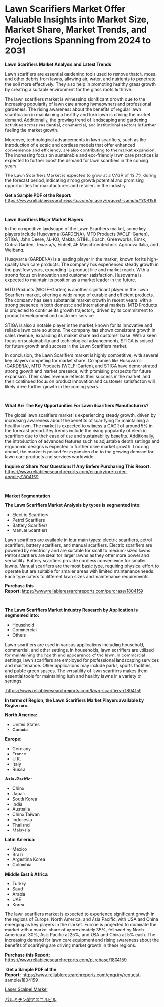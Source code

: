 <p><h1>Lawn Scarifiers Market Offer Valuable Insights into Market Size, Market Share, Market Trends, and Projections Spanning from 2024 to 2031</h1></p><p><strong>Lawn Scarifiers Market Analysis and Latest Trends</strong></p>
<p><p>Lawn scarifiers are essential gardening tools used to remove thatch, moss, and other debris from lawns, allowing air, water, and nutrients to penetrate the soil more effectively. They also help in promoting healthy grass growth by creating a suitable environment for the grass roots to thrive.</p><p>The lawn scarifiers market is witnessing significant growth due to the increasing popularity of lawn care among homeowners and professional gardeners. The rising awareness about the benefits of regular lawn scarification in maintaining a healthy and lush lawn is driving the market demand. Additionally, the growing trend of landscaping and gardening activities across residential, commercial, and institutional sectors is further fueling the market growth.</p><p>Moreover, technological advancements in lawn scarifiers, such as the introduction of electric and cordless models that offer enhanced convenience and efficiency, are also contributing to the market expansion. The increasing focus on sustainable and eco-friendly lawn care practices is expected to further boost the demand for lawn scarifiers in the coming years.</p><p>The Lawn Scarifiers Market is expected to grow at a CAGR of 13.7% during the forecast period, indicating strong growth potential and promising opportunities for manufacturers and retailers in the industry.</p></p>
<p><strong>Get a Sample PDF of the Report:&nbsp;</strong> <a href="https://www.reliableresearchreports.com/enquiry/request-sample/1804159">https://www.reliableresearchreports.com/enquiry/request-sample/1804159</a></p>
<p>&nbsp;</p>
<p><strong>Lawn Scarifiers Major Market Players</strong></p>
<p><p>In the competitive landscape of the Lawn Scarifiers market, some key players include Husqvarna (GARDENA), MTD Products (WOLF-Garten), STIGA, John Deere, AL-KO, Makita, STIHL, Bosch, Greenworks, Emak, Cobra Garden, Texas a/s, Einhell, 4F Maschinentechnik, Agrinova Italia, and Weibang. </p><p>Husqvarna (GARDENA) is a leading player in the market, known for its high-quality lawn care products. The company has experienced steady growth in the past few years, expanding its product line and market reach. With a strong focus on innovation and customer satisfaction, Husqvarna is expected to maintain its position as a market leader in the future.</p><p>MTD Products (WOLF-Garten) is another significant player in the Lawn Scarifiers market, offering a wide range of durable and efficient products. The company has seen substantial market growth in recent years, with a strong presence in both domestic and international markets. MTD Products is projected to continue its growth trajectory, driven by its commitment to product development and customer service.</p><p>STIGA is also a notable player in the market, known for its innovative and reliable lawn care solutions. The company has shown consistent growth in sales revenue, expanding its market share and customer base. With a keen focus on sustainability and technological advancements, STIGA is poised for future growth and success in the Lawn Scarifiers market. </p><p>In conclusion, the Lawn Scarifiers market is highly competitive, with several key players competing for market share. Companies like Husqvarna (GARDENA), MTD Products (WOLF-Garten), and STIGA have demonstrated strong growth and market presence, with promising prospects for future expansion. Their sales revenue reflects their success in the market, and their continued focus on product innovation and customer satisfaction will likely drive further growth in the coming years.</p></p>
<p>&nbsp;</p>
<p><strong>What Are The Key Opportunities For Lawn Scarifiers Manufacturers?</strong></p>
<p><p>The global lawn scarifiers market is experiencing steady growth, driven by increasing awareness about the benefits of scarifying for maintaining a healthy lawn. The market is expected to witness a CAGR of around 5% in the forecast period. Key trends include the rising popularity of electric scarifiers due to their ease of use and sustainability benefits. Additionally, the introduction of advanced features such as adjustable depth settings and ergonomic designs is expected to further drive market growth. Looking ahead, the market is poised for expansion due to the growing demand for lawn care products and services worldwide.</p></p>
<p><strong>Inquire or Share Your Questions If Any Before Purchasing This Report:</strong> <a href="https://www.reliableresearchreports.com/enquiry/pre-order-enquiry/1804159">https://www.reliableresearchreports.com/enquiry/pre-order-enquiry/1804159</a></p>
<p>&nbsp;</p>
<p><strong>Market Segmentation</strong></p>
<p><strong>The Lawn Scarifiers Market Analysis by types is segmented into:</strong></p>
<p><ul><li>Electric Scarifiers</li><li>Petrol Scarifiers</li><li>Battery Scarifiers</li><li>Manual Scarifiers</li></ul></p>
<p><p>Lawn scarifiers are available in four main types: electric scarifiers, petrol scarifiers, battery scarifiers, and manual scarifiers. Electric scarifiers are powered by electricity and are suitable for small to medium-sized lawns. Petrol scarifiers are ideal for larger lawns as they offer more power and versatility. Battery scarifiers provide cordless convenience for smaller lawns. Manual scarifiers are the most basic type, requiring physical effort to operate but are suitable for smaller areas with limited maintenance needs. Each type caters to different lawn sizes and maintenance requirements.</p></p>
<p><strong>Purchase this Report:&nbsp;</strong><a href="https://www.reliableresearchreports.com/purchase/1804159">https://www.reliableresearchreports.com/purchase/1804159</a></p>
<p>&nbsp;</p>
<p><strong>The Lawn Scarifiers Market Industry Research by Application is segmented into:</strong></p>
<p><ul><li>Household</li><li>Commercial</li><li>Others</li></ul></p>
<p><p>Lawn scarifiers are used in various applications including household, commercial, and other settings. In households, lawn scarifiers are utilized for maintaining the health and appearance of the lawn. In commercial settings, lawn scarifiers are employed for professional landscaping services and maintenance. Other applications may include parks, sports facilities, and public green spaces. The versatility of lawn scarifiers makes them essential tools for maintaining lush and healthy lawns in a variety of settings.</p></p>
<p><a href="https://www.reliableresearchreports.com/lawn-scarifiers-r1804159">&nbsp;https://www.reliableresearchreports.com/lawn-scarifiers-r1804159</a></p>
<p><strong>In terms of Region, the Lawn Scarifiers Market Players available by Region are:</strong></p>
<p>
    <p> <strong> North America: </strong>
        <ul>
            <li>United States</li>
            <li>Canada</li>
        </ul>
        </p> 
    <p> <strong> Europe: </strong>
        <ul>
            <li>Germany</li>
            <li>France</li>
            <li>U.K.</li>
            <li>Italy</li>
            <li>Russia</li>
        </ul>
        </p> 
    <p> <strong> Asia-Pacific: </strong>
        <ul>
            <li>China</li>
            <li>Japan</li>
            <li>South Korea</li>
            <li>India</li>
            <li>Australia</li>
            <li>China Taiwan</li>
            <li>Indonesia</li>
            <li>Thailand</li>
            <li>Malaysia</li>
        </ul>
        </p> 
    <p> <strong> Latin America: </strong>
        <ul>
            <li>Mexico</li>
            <li>Brazil</li>
            <li>Argentina Korea</li>
            <li>Colombia</li>
        </ul>
        </p> 
    <p> <strong> Middle East & Africa: </strong>
        <ul>
            <li>Turkey</li>
            <li>Saudi</li>
            <li>Arabia</li>
            <li>UAE</li>
            <li>Korea</li>
        </ul>
    </p>
    </p>
<p><p>The lawn scarifiers market is expected to experience significant growth in the regions of Europe, North America, and Asia Pacific, with USA and China emerging as key players in the market. Europe is projected to dominate the market with a market share of approximately 35%, followed by North America at 30%, Asia Pacific at 25%, and USA and China at 5% each. The increasing demand for lawn care equipment and rising awareness about the benefits of scarifying are driving market growth in these regions.</p></p>
<p><strong>Purchase this Report: </strong><a href="https://www.reliableresearchreports.com/purchase/1804159">https://www.reliableresearchreports.com/purchase/1804159</a></p>
<p>&nbsp;<strong>Get a Sample PDF of the Report:&nbsp;&nbsp;</strong><a href="https://www.reliableresearchreports.com/enquiry/request-sample/1804159">https://www.reliableresearchreports.com/enquiry/request-sample/1804159</a></p>
<p><strong></strong></p>
<p><p><a href="https://faithful-glue-af3.notion.site/Laser-Scalpel-Market-Analysis-Its-CAGR-Market-Segmentation-and-Global-Industry-Overview-b4da866430124e0ea9512d2db5767e43">Laser Scalpel Market</a></p><p><a href="https://github.com/SantosDicki04/Market-Research-Report-List-1/blob/main/472263831900.md">パルミチン酸アスコルビル</a></p></p>